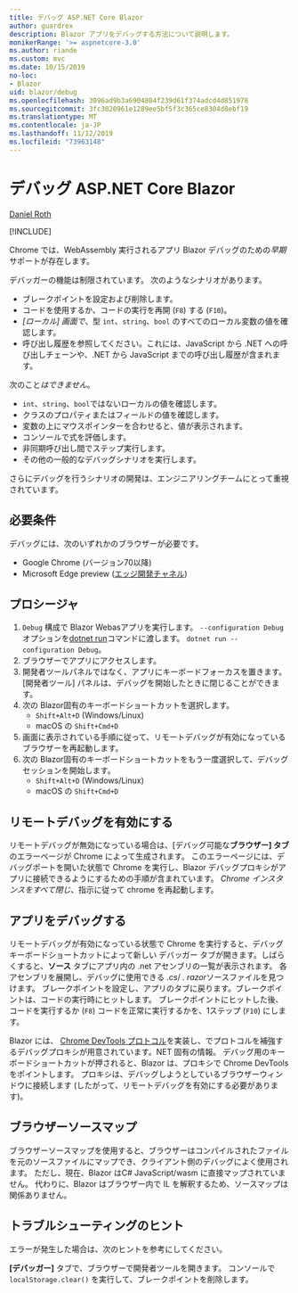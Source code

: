```yaml
---
title: デバッグ ASP.NET Core Blazor
author: guardrex
description: Blazor アプリをデバッグする方法について説明します。
monikerRange: '>= aspnetcore-3.0'
ms.author: riande
ms.custom: mvc
ms.date: 10/15/2019
no-loc:
- Blazor
uid: blazor/debug
ms.openlocfilehash: 3096ad9b3a6904804f239d61f374adcd4d851978
ms.sourcegitcommit: 3fc3020961e1289ee5bf5f3c365ce8304d8ebf19
ms.translationtype: MT
ms.contentlocale: ja-JP
ms.lasthandoff: 11/12/2019
ms.locfileid: "73963148"
---
```

# <a name="debug-aspnet-core-opno-locblazor"></a>デバッグ ASP.NET Core Blazor

[Daniel Roth](https://github.com/danroth27)

[!INCLUDE[](~/includes/blazorwasm-preview-notice.md)]

Chrome では、WebAssembly 実行されるアプリ Blazor デバッグのための*早期*サポートが存在します。

デバッガーの機能は制限されています。 次のようなシナリオがあります。

* ブレークポイントを設定および削除します。
* コードを使用するか、コードの実行を再開 (`F8`) する (`F10`)。
* *[ローカル] 画面で*、型 `int`、`string`、`bool` のすべてのローカル変数の値を確認します。
* 呼び出し履歴を参照してください。これには、JavaScript から .NET への呼び出しチェーンや、.NET から JavaScript までの呼び出し履歴が含まれます。

次のこと*はできません*。

* `int`、`string`、`bool`ではないローカルの値を確認します。
* クラスのプロパティまたはフィールドの値を確認します。
* 変数の上にマウスポインターを合わせると、値が表示されます。
* コンソールで式を評価します。
* 非同期呼び出し間でステップ実行します。
* その他の一般的なデバッグシナリオを実行します。

さらにデバッグを行うシナリオの開発は、エンジニアリングチームにとって重視されています。

## <a name="prerequisites"></a>必要条件

デバッグには、次のいずれかのブラウザーが必要です。

* Google Chrome (バージョン70以降)
* Microsoft Edge preview ([エッジ開発チャネル](https://www.microsoftedgeinsider.com))

## <a name="procedure"></a>プロシージャ

1. `Debug` 構成で Blazor Webasアプリを実行します。 `--configuration Debug` オプションを[dotnet run](/dotnet/core/tools/dotnet-run)コマンドに渡します。 `dotnet run --configuration Debug`。
1. ブラウザーでアプリにアクセスします。
1. 開発者ツールパネルではなく、アプリにキーボードフォーカスを置きます。 [開発者ツール] パネルは、デバッグを開始したときに閉じることができます。
1. 次の Blazor固有のキーボードショートカットを選択します。
   * `Shift+Alt+D` (Windows/Linux)
   * macOS の `Shift+Cmd+D`
1. 画面に表示されている手順に従って、リモートデバッグが有効になっているブラウザーを再起動します。
1. 次の Blazor固有のキーボードショートカットをもう一度選択して、デバッグセッションを開始します。
   * `Shift+Alt+D` (Windows/Linux)
   * macOS の `Shift+Cmd+D`

## <a name="enable-remote-debugging"></a>リモートデバッグを有効にする

リモートデバッグが無効になっている場合は、[デバッグ可能な**ブラウザー] タブ**のエラーページが Chrome によって生成されます。 このエラーページには、デバッグポートを開いた状態で Chrome を実行し、Blazor デバッグプロキシがアプリに接続できるようにするための手順が含まれています。 *Chrome インスタンスをすべて閉じ*、指示に従って chrome を再起動します。

## <a name="debug-the-app"></a>アプリをデバッグする

リモートデバッグが有効になっている状態で Chrome を実行すると、デバッグ キーボードショートカットによって新しい デバッガー タブが開きます。しばらくすると、**ソース** タブにアプリ内の .net アセンブリの一覧が表示されます。 各アセンブリを展開し、デバッグに使用できる *.cs*/ *. razor*ソースファイルを見つけます。 ブレークポイントを設定し、アプリのタブに戻ります。ブレークポイントは、コードの実行時にヒットします。 ブレークポイントにヒットした後、コードを実行するか (`F8`) コードを正常に実行するかを、1ステップ (`F10`) にします。

Blazor には、 [Chrome DevTools プロトコル](https://chromedevtools.github.io/devtools-protocol/)を実装し、でプロトコルを補強するデバッグプロキシが用意されています。NET 固有の情報。 デバッグ用のキーボードショートカットが押されると、Blazor は、プロキシで Chrome DevTools をポイントします。 プロキシは、デバッグしようとしているブラウザーウィンドウに接続します (したがって、リモートデバッグを有効にする必要があります)。

## <a name="browser-source-maps"></a>ブラウザーソースマップ

ブラウザーソースマップを使用すると、ブラウザーはコンパイルされたファイルを元のソースファイルにマップでき、クライアント側のデバッグによく使用されます。 ただし、現在、Blazor はC# JavaScript/wasm に直接マップされていません。 代わりに、Blazor はブラウザー内で IL を解釈するため、ソースマップは関係ありません。

## <a name="troubleshooting-tip"></a>トラブルシューティングのヒント

エラーが発生した場合は、次のヒントを参考にしてください。

**[デバッガー]** タブで、ブラウザーで開発者ツールを開きます。 コンソールで `localStorage.clear()` を実行して、ブレークポイントを削除します。
